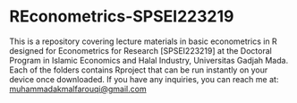 # REconometrics-SPSEI223219
This is a repository covering lecture materials in basic econometrics in R designed for Econometrics for Research [SPSEI223219] at the Doctoral Program in Islamic Economics and Halal Industry, Universitas Gadjah Mada. Each of the folders contains Rproject that can be run instantly on your device once downloaded.
If you have any inquiries, you can reach me at: muhammadakmalfarouqi@gmail.com
